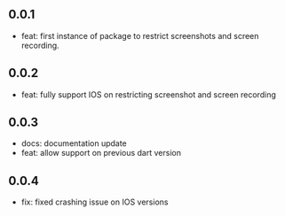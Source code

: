 ## 0.0.1

- feat: first instance of package to restrict screenshots and screen recording.

## 0.0.2

- feat: fully support IOS on restricting screenshot and screen recording

## 0.0.3

- docs: documentation update
- feat: allow support on previous dart version

## 0.0.4

- fix: fixed crashing issue on IOS versions
